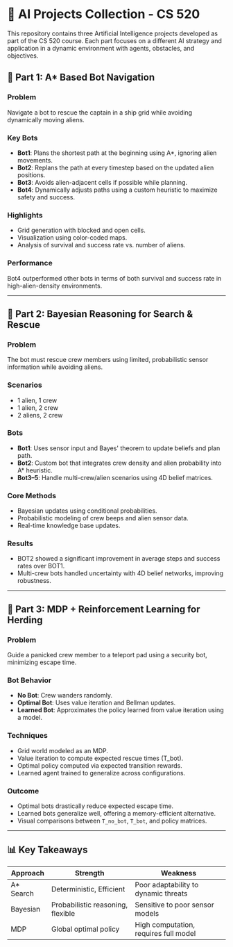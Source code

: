# 🚀 AI Projects Collection - CS 520

This repository contains three Artificial Intelligence projects developed as part of the CS 520 course. Each part focuses on a different AI strategy and application in a dynamic environment with agents, obstacles, and objectives.

## 🧠 Part 1: A* Based Bot Navigation

### Problem
Navigate a bot to rescue the captain in a ship grid while avoiding dynamically moving aliens.

### Key Bots
- **Bot1**: Plans the shortest path at the beginning using A*, ignoring alien movements.
- **Bot2**: Replans the path at every timestep based on the updated alien positions.
- **Bot3**: Avoids alien-adjacent cells if possible while planning.
- **Bot4**: Dynamically adjusts paths using a custom heuristic to maximize safety and success.

### Highlights
- Grid generation with blocked and open cells.
- Visualization using color-coded maps.
- Analysis of survival and success rate vs. number of aliens.

### Performance
Bot4 outperformed other bots in terms of both survival and success rate in high-alien-density environments.

---

## 🧮 Part 2: Bayesian Reasoning for Search & Rescue

### Problem
The bot must rescue crew members using limited, probabilistic sensor information while avoiding aliens.

### Scenarios
- 1 alien, 1 crew
- 1 alien, 2 crew
- 2 aliens, 2 crew

### Bots
- **Bot1**: Uses sensor input and Bayes' theorem to update beliefs and plan path.
- **Bot2**: Custom bot that integrates crew density and alien probability into A* heuristic.
- **Bot3–5**: Handle multi-crew/alien scenarios using 4D belief matrices.

### Core Methods
- Bayesian updates using conditional probabilities.
- Probabilistic modeling of crew beeps and alien sensor data.
- Real-time knowledge base updates.

### Results
- BOT2 showed a significant improvement in average steps and success rates over BOT1.
- Multi-crew bots handled uncertainty with 4D belief networks, improving robustness.

---

## 🔄 Part 3: MDP + Reinforcement Learning for Herding

### Problem
Guide a panicked crew member to a teleport pad using a security bot, minimizing escape time.

### Bot Behavior
- **No Bot**: Crew wanders randomly.
- **Optimal Bot**: Uses value iteration and Bellman updates.
- **Learned Bot**: Approximates the policy learned from value iteration using a model.

### Techniques
- Grid world modeled as an MDP.
- Value iteration to compute expected rescue times (T_bot).
- Optimal policy computed via expected transition rewards.
- Learned agent trained to generalize across configurations.

### Outcome
- Optimal bots drastically reduce expected escape time.
- Learned bots generalize well, offering a memory-efficient alternative.
- Visual comparisons between `T_no_bot`, `T_bot`, and policy matrices.

---

## 📊 Key Takeaways

| Approach      | Strength                          | Weakness                            |
|---------------|-----------------------------------|-------------------------------------|
| A\* Search     | Deterministic, Efficient          | Poor adaptability to dynamic threats |
| Bayesian      | Probabilistic reasoning, flexible | Sensitive to poor sensor models     |
| MDP           | Global optimal policy             | High computation, requires full model |


